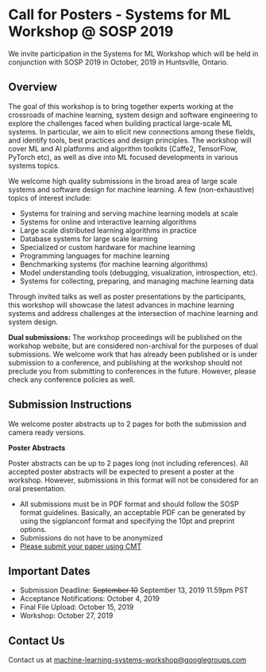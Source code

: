 # Call for Posters - Systems for ML Workshop @ SOSP 2019
We invite participation in the Systems for ML Workshop which will be held in conjunction with SOSP 2019 in October, 2019 in Huntsville, Ontario. 

## Overview

The goal of this workshop is to bring together experts working at the crossroads of machine learning, system design and software engineering to explore the challenges faced when building practical large-scale ML systems. In particular, we aim to elicit new connections among these fields, and identify tools, best practices and design principles. The workshop will cover ML and AI platforms and algorithm toolkits (Caffe2, TensorFlow, PyTorch etc), as well as dive into ML focused developments in various systems topics.
 
We welcome high quality submissions in the broad area of large scale systems and software design for machine learning.   A few (non-exhaustive) topics of interest include:
* Systems for training and serving machine learning models at scale
* Systems for online and interactive learning algorithms
* Large scale distributed learning algorithms in practice
* Database systems for large scale learning
* Specialized or custom hardware for machine learning
* Programming languages for machine learning
* Benchmarking systems (for machine learning algorithms)
* Model understanding tools (debugging, visualization, introspection, etc).
* Systems for collecting, preparing, and managing machine learning data

Through invited talks as well as poster presentations by the participants, this workshop will showcase the latest advances in machine learning systems and address challenges at the intersection of machine learning and system design.

**Dual submissions:** The workshop proceedings will be published on the workshop website, but are considered non-archival for the purposes of dual submissions. We welcome work that has already been published or is under submission to a conference, and publishing at the workshop should not preclude you from submitting to conferences in the future. However, please check any conference policies as well.

<!-- *This year, the Systems for ML workshop will be part of a two day workshop series on ML and Systems. In conjunction with this workshop, there will be a workshop on ML for Systems.
Work on machine learning for system design (e.g. learning for job scheduling, configuration tuning, database query optimization) is better suited for submission to that workshop.
See their Call for Papers for more details.* -->

## Submission Instructions

We welcome poster abstracts up to 2 pages for both the submission and camera ready versions.

__Poster Abstracts__

Poster abstracts can be up to 2 pages long (not including references). All accepted poster abstracts will be expected to present
a poster at the workshop. However, submissions in this format will not be considered for an oral presentation.

* All submissions must be in PDF format and should follow the SOSP format guidelines. Basically, an acceptable PDF can be generated by using the sigplanconf format and specifying the 10pt and preprint options.
* Submissions do not have to be anonymized
* [Please submit your paper using CMT](https://cmt3.research.microsoft.com/ASWSOSP2019/Submission/Index)


## Important Dates
* Submission Deadline: ~~September 10~~ September 13, 2019 11.59pm PST
* Acceptance Notifications: October 4, 2019
* Final File Upload: October 15, 2019
* Workshop: October 27, 2019

## Contact Us
Contact us at machine-learning-systems-workshop@googlegroups.com 
